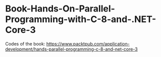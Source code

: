 # Book-Hands-On-Parallel-Programming-with-C-8-and-.NET-Core-3
Codes of the book: https://www.packtpub.com/application-development/hands-parallel-programming-c-8-and-net-core-3
